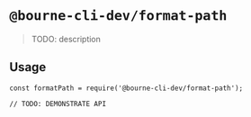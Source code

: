 # `@bourne-cli-dev/format-path`

> TODO: description

## Usage

```
const formatPath = require('@bourne-cli-dev/format-path');

// TODO: DEMONSTRATE API
```
